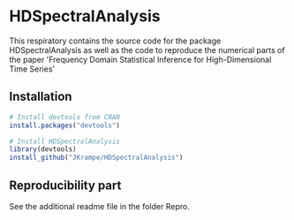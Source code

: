 # HDSpectralAnalysis

This respiratory contains the source code for the package HDSpectralAnalysis as well as the code to reproduce the numerical parts of the paper 'Frequency Domain Statistical Inference for
High-Dimensional Time Series'

## Installation

```r
# Install devtools from CRAN
install.packages("devtools")

# Install HDSpectralAnalysis
library(devtools)
install_github("JKrampe/HDSpectralAnalysis")
```

## Reproducibility part
See the additional readme file in the folder Repro. 
